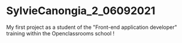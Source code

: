 # SylvieCanongia_2_06092021
My first project as a student of the "Front-end application developer" training within the Openclassrooms school !
